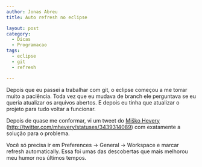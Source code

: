 ```yaml
---
author: Jonas Abreu
title: Auto refresh no eclipse

layout: post
category:
  - Dicas
  - Programacao
tags:
  - eclipse
  - git
  - refresh

---
```

Depois que eu passei a trabalhar com git, o eclipse começou a me torrar muito a paciência. Toda vez que eu mudava de branch ele perguntava se eu queria atualizar os arquivos abertos. E depois eu tinha que atualizar o projeto para tudo voltar a funcionar.

Depois de quase me conformar, vi um tweet do [Miško Hevery][1] (http://twitter.com/mhevery/statuses/3439314089) com exatamente a solução para o problema.

Você só precisa ir em Preferences -> General -> Workspace e marcar refresh automatically. Essa foi umas das descobertas que mais melhorou meu humor nos últimos tempos. 














 [1]: http://misko.hevery.com/






